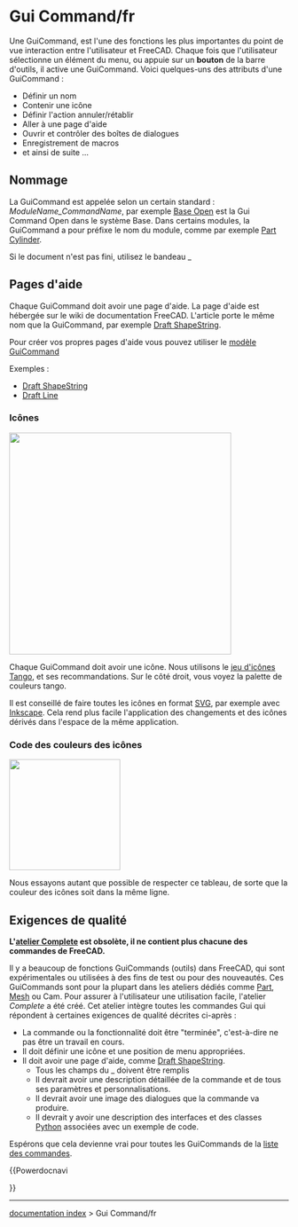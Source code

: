 # Gui Command/fr
Une GuiCommand, est l\'une des fonctions les plus importantes du point de vue interaction entre l\'utilisateur et FreeCAD. Chaque fois que l\'utilisateur sélectionne un élément du menu, ou appuie sur un **bouton** de la barre d\'outils, il active une GuiCommand. Voici quelques-uns des attributs d\'une GuiCommand :

-   Définir un nom
-   Contenir une icône
-   Définir l\'action annuler/rétablir
-   Aller à une page d\'aide
-   Ouvrir et contrôler des boîtes de dialogues
-   Enregistrement de macros
-   et ainsi de suite \...

## Nommage

La GuiCommand est appelée selon un certain standard : *ModuleName\_CommandName*, par exemple [Base Open](Base_Open/fr.md) est la Gui Command Open dans le système Base. Dans certains modules, la GuiCommand a pour préfixe le nom du module, comme par exemple [Part Cylinder](Part_Cylinder/fr.md).

Si le document n\'est pas fini, utilisez le bandeau _

## Pages d\'aide 

Chaque GuiCommand doit avoir une page d\'aide. La page d\'aide est hébergée sur le wiki de documentation FreeCAD. L\'article porte le même nom que la GuiCommand, par exemple [Draft ShapeString](Draft_ShapeString/fr.md).

Pour créer vos propres pages d\'aide vous pouvez utiliser le [modèle GuiCommand](GuiCommand_model/fr.md)

Exemples :

-   [Draft ShapeString](Draft_ShapeString/fr.md)
-   [Draft Line](Draft_Line/fr.md)

### Icônes

<img alt="" src=images/Tango-Palette.png  style="width:400px;">

Chaque GuiCommand doit avoir une icône. Nous utilisons le [jeu d\'icônes Tango](http://tango-project.org/Tango_Desktop_Project), et ses recommandations. Sur le côté droit, vous voyez la palette de couleurs tango.

Il est conseillé de faire toutes les icônes en format [SVG](SVG/fr.md), par exemple avec [Inkscape](http://inkscape.org/?lang=fr&css=css/base.css). Cela rend plus facile l'application des changements et des icônes dérivés dans l\'espace de la même application.

### Code des couleurs des icônes 

<img alt="" src=images/Colorchart.png  style="width:200px;">

Nous essayons autant que possible de respecter ce tableau, de sorte que la couleur des icônes soit dans la même ligne.

## Exigences de qualité 


**L'[atelier Complete](Complete_Workbench/fr.md) est obsolète, il ne contient plus chacune des commandes de FreeCAD.**

Il y a beaucoup de fonctions GuiCommands (outils) dans FreeCAD, qui sont expérimentales ou utilisées à des fins de test ou pour des nouveautés. Ces GuiCommands sont pour la plupart dans les ateliers dédiés comme [Part](Part_Workbench/fr.md), [Mesh](Mesh_Workbench/fr.md) ou Cam. Pour assurer à l\'utilisateur une utilisation facile, l\'atelier *Complete* a été créé. Cet atelier intègre toutes les commandes Gui qui répondent à certaines exigences de qualité décrites ci-après :

-   La commande ou la fonctionnalité doit être \"terminée\", c\'est-à-dire ne pas être un travail en cours.
-   Il doit définir une icône et une position de menu appropriées.
-   Il doit avoir une page d'aide, comme [Draft ShapeString](Draft_ShapeString/fr.md).
    -   Tous les champs du _ doivent être remplis
    -   Il devrait avoir une description détaillée de la commande et de tous ses paramètres et personnalisations.
    -   Il devrait avoir une image des dialogues que la commande va produire.
    -   Il devrait y avoir une description des interfaces et des classes [Python](Python/fr.md) associées avec un exemple de code.

Espérons que cela devienne vrai pour toutes les GuiCommands de la [liste des commandes](List_of_Commands/fr.md).


{{Powerdocnavi

}}

---
[documentation index](../README.md) > Gui Command/fr
